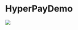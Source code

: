 # HyperPayDemo

[![](https://jitpack.io/v/ziadesm/HyperPayDemo.svg)](https://jitpack.io/#ziadesm/HyperPayDemo)
